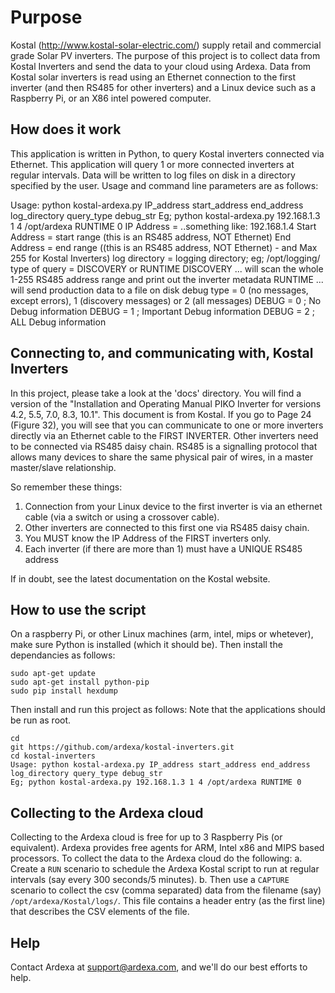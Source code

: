 
# Purpose
Kostal (http://www.kostal-solar-electric.com/) supply retail and commercial grade Solar PV inverters. The purpose of this project is to collect data from Kostal Inverters and send the data to your cloud using Ardexa. Data from Kostal solar inverters is read using an Ethernet connection to the first inverter (and then RS485 for other inverters) and a Linux device such as a Raspberry Pi, or an X86 intel powered computer. 

## How does it work
This application is written in Python, to query Kostal inverters connected via Ethernet. This application will query 1 or more connected inverters at regular intervals. Data will be written to log files on disk in a directory specified by the user. Usage and command line parameters are as follows:

Usage: python kostal-ardexa.py IP_address start_address end_address log_directory query_type debug_str
Eg; python kostal-ardexa.py 192.168.1.3 1 4 /opt/ardexa RUNTIME 0
IP Address = ..something like: 192.168.1.4
Start Address = start range (this is an RS485 address, NOT Ethernet)
End Address = end range ((this is an RS485 address, NOT Ethernet) - and Max 255 for Kostal Inverters)
log directory = logging directory; eg; /opt/logging/
type of query = DISCOVERY or RUNTIME
	DISCOVERY ... will scan the whole 1-255 RS485 address range and print out the inverter metadata
	RUNTIME ... will send production data to a file on disk 
debug type = 0 (no messages, except errors), 1 (discovery messages) or 2 (all messages)
 DEBUG = 0 ; No Debug information
 DEBUG = 1 ; Important Debug information
 DEBUG = 2 ; ALL Debug information

## Connecting to, and communicating with, Kostal Inverters
In this project, please take a look at the 'docs' directory. You will find a version of the "Installation and
Operating Manual PIKO Inverter for versions 4.2, 5.5, 7.0, 8.3, 10.1". This document is from Kostal. If you go to Page 24 (Figure 32), you will see that you can communicate to one or more inverters directly via an Ethernet cable to the FIRST INVERTER. Other inverters need to be connected via RS485 daisy chain. RS485 is a signalling protocol that allows many devices to share the same physical pair of wires, in a master master/slave relationship.

So remember these things:
1. Connection from your Linux device to the first inverter is via an ethernet cable (via a switch or using a crossover cable).
2. Other inverters are connected to this first one via RS485 daisy chain.
3. You MUST know the IP Address of the FIRST inverters only.
4. Each inverter (if there are more than 1) must have a UNIQUE RS485 address

If in doubt, see the latest documentation on the Kostal website.

## How to use the script
On a raspberry Pi, or other Linux machines (arm, intel, mips or whetever), make sure Python is installed (which it should be). Then install the dependancies as follows:
```
sudo apt-get update
sudo apt-get install python-pip
sudo pip install hexdump
```

Then install and run this project as follows:
Note that the applications should be run as root.
```
cd
git https://github.com/ardexa/kostal-inverters.git
cd kostal-inverters
Usage: python kostal-ardexa.py IP_address start_address end_address log_directory query_type debug_str
Eg; python kostal-ardexa.py 192.168.1.3 1 4 /opt/ardexa RUNTIME 0
```

## Collecting to the Ardexa cloud
Collecting to the Ardexa cloud is free for up to 3 Raspberry Pis (or equivalent). Ardexa provides free agents for ARM, Intel x86 and MIPS based processors. To collect the data to the Ardexa cloud do the following:
a. Create a `RUN` scenario to schedule the Ardexa Kostal script to run at regular intervals (say every 300 seconds/5 minutes).
b. Then use a `CAPTURE` scenario to collect the csv (comma separated) data from the filename (say) `/opt/ardexa/Kostal/logs/`. This file contains a header entry (as the first line) that describes the CSV elements of the file.

## Help
Contact Ardexa at support@ardexa.com, and we'll do our best efforts to help.



